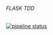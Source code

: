###### FLASK TDD

[![pipeline status](https://gitlab.com/sbansa1/restful/badges/master/pipeline.svg)](https://gitlab.com/sbansa1/restful/commits/master)

